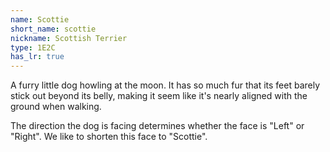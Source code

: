 ```yaml
---
name: Scottie
short_name: scottie
nickname: Scottish Terrier
type: 1E2C
has_lr: true
---
```


A furry little dog howling at the moon.  It has so much fur that its feet barely stick out beyond its belly, making it seem like it's nearly aligned with the ground when walking.

The direction the dog is facing determines whether the face is "Left" or "Right".  We like to shorten this face to "Scottie".
